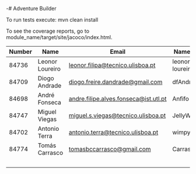 -# Adventure Builder

To run tests execute: mvn clean install

To see the coverage reports, go to module_name/target/site/jacoco/index.html.


|   Number   |          Name           |            Email                     |   Name GitHUb   | Grupo |
| ---------- | ----------------------- | ------------------------------------ | --------------- | ----- |
|   84736    | Leonor Loureiro         | leonor.filipa@tecnico.ulisboa.pt     | leonor-loureiro |   1   |
|   84709    | Diogo Andrade           | diogo.freire.dandrade@gmail.com      | dfAndrade       |   1   |
|   84698    | André Fonseca           | andre.filipe.alves.fonseca@ist.utl.pt| Anfifo          |   1   |
|   84747    | Miguel Viegas           | miguel.s.viegas@tecnico.ulisboa.pt   | JellyWellyBelly |   2   |
|   84702    | Antonio Terra           | antonio.terra@tecnico.ulisboa.pt     | wimpytoaster    |   2   |
|   84774    | Tomás Carrasco          | tomasbccarrasco@gmail.com            | CarrascoII      |   2   |
|            |                         |                                      |                 |   6   |


